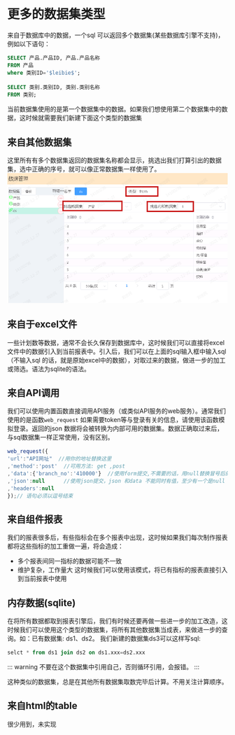 # 更多的数据集类型

来自于数据库中的数据，一个sql 可以返回多个数据集(某些数据库引擎不支持)，例如以下语句：
```sql
SELECT 产品.产品ID, 产品.产品名称
FROM 产品
where 类别ID='$leibie$';

SELECT 类别.类别ID, 类别.类别名称
FROM 类别;
```
当前数据集使用的是第一个数据集中的数据。如果我们想使用第二个数据集中的数据，这时候就需要我们新建下面这个类型的数据集

## 来自其他数据集
这里所有有多个数据集返回的数据集名称都会显示，挑选出我们打算引出的数据集，选中正确的序号，就可以像正常数据集一样使用了。
![demo](/img/from_dataset.png)
## 来自于excel文件

一些计划数等数据，通常不会长久保存到数据库中，这时候我们可以直接将excel文件中的数据引入到当前报表中。引入后，我们可以在上面的sql输入框中输入sql（不输入sql 的话，就是原始excel中的数据），对取过来的数据，做进一步的加工或筛选。语法为sqlite的语法。

## 来自API调用
我们可以使用内置函数直接调用API服务（或类似API服务的web服务）。通常我们使用的是函数`web_request`
如果需要token等与登录有关的信息，请使用该函数模拟登录。返回的json 数据将会被转换为内部可用的数据集。数据正确取过来后，与sql数据集一样正常使用，没有区别。
```js
web_request({
'url':"API网址"  //用你的地址替换这里
,'method':'post'  //可用方法: get ,post
,'data':{'branch_no':'410000'}  //使用form提交,不需要的话，用null替换冒号后的内容
,'json':null      //使用json提交，json 和data 不能同时有值，至少有一个是null
,'headers':null   
});// 语句必须以逗号结束
```

## 来自组件报表

我们的报表很多后，有些指标会在多个报表中出现，这时候如果我们每次制作报表都将这些指标的加工重做一遍，将会造成：
- 多个报表间同一指标的数据可能不一致
- 维护复杂，工作量大
这时候我们可以使用该模式，将已有指标的报表直接引入到当前报表中使用

## 内存数据(sqlite)

在将所有数据都取到报表引擎后，我们有时候还要再做一些进一步的加工改造，这时候我们可以使用这个类型的数据集，将所有其他数据集当成表，来做进一步的查询。如：已有数据集: ds1、ds2。 我们新建的数据集ds3可以这样写sql:
```sql
selct * from ds1 join ds2 on ds1.xxx=ds2.xxx
```
::: warning
不要在这个数据集中引用自己，否则循环引用，会报错。
:::

这种类似的数据集，总是在其他所有数据集取数完毕后计算。不用关注计算顺序。

## 来自html的table

很少用到，未实现